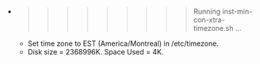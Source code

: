 * >>>>>>>>> Running inst-min-con-xtra-timezone.sh ...
  * Set time zone to EST (America/Montreal) in /etc/timezone.
  * Disk size = 2368996K. Space Used = 4K.
